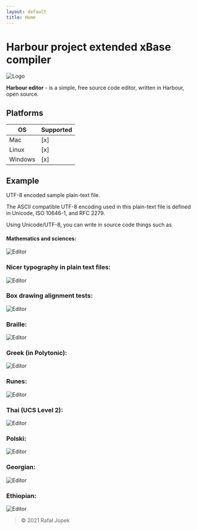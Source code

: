 ```yaml
---
layout: default
title: Home
---
```


# **Harbour project extended xBase compiler**

![Logo](assets/img/harbour_logo.svg)

**Harbour editor** - is a simple, free source code editor, written in Harbour, open source.

## Platforms

| OS      | Supported          |
|---------|--------------------|
| Mac     | [x] |
| Linux   | [x] |
| Windows | [x] |

## Example

UTF-8 encoded sample plain-text file.

The ASCII compatible UTF-8 encoding used in this plain-text file
is defined in Unicode, ISO 10646-1, and RFC 2279.

Using Unicode/UTF-8, you can write in source code things such as

#### Mathematics and sciences:
![Editor](assets/img/example-00.png)

### Nicer typography in plain text files:
![Editor](assets/img/example-01.png)

### Box drawing alignment tests:
![Editor](assets/img/example-02.png)

### Braille:
![Editor](assets/img/example-03.png)

### Greek (in Polytonic):
![Editor](assets/img/example-04.png)

### Runes:
![Editor](assets/img/example-05.png)

### Thai (UCS Level 2):
![Editor](assets/img/example-06.png)

### Polski:
![Editor](assets/img/example-07.png)

### Georgian:
![Editor](assets/img/example-08.png)

### Ethiopian:
![Editor](assets/img/example-09.png)

> &copy; 2021 Rafał Jopek